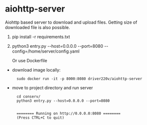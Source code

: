 # aiohttp-server
Aiohttp based server to download and upload files. Getting size of downloaded file is also possible.


1) pip install -r requirements.txt
2) python3 entry.py --host=0.0.0.0 --port=8080 --config=/home/server/config.yaml
    
    Or use Dockerfile

- download image locally:
    
    
        sudo docker run -it -p 8000:8080 driver220v/aiohttp-server
- move to project directory and run server
        
        
        cd conserv/
        python3 entry.py --host=0.0.0.0 --port=8080
        
        
        ======== Running on http://0.0.0.0:8080 ========
        (Press CTRL+C to quit)